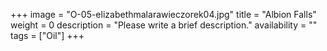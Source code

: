 +++
image = "O-05-elizabethmalarawieczorek04.jpg"
title = "Albion Falls"
weight = 0
description = "Please write a brief description."
availability = ""
tags = ["Oil"]
+++
